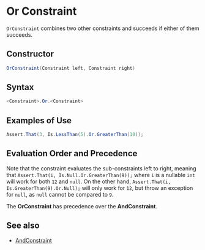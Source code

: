# Or Constraint

`OrConstraint` combines two other constraints and succeeds if either of them succeeds.

## Constructor

```csharp
OrConstraint(Constraint left, Constraint right)
```

## Syntax

```csharp
<Constraint>.Or.<Constraint>
```

## Examples of Use

```csharp
Assert.That(3, Is.LessThan(5).Or.GreaterThan(10));
```

## Evaluation Order and Precedence

Note that the constraint evaluates the sub-constraints left to right, meaning that `Assert.That(i, Is.Null.Or.GreaterThan(9));` where `i` is a nullable `int` will work for both `12` and `null`. On the other hand,
`Assert.That(i, Is.GreaterThan(9).Or.Null);` will only work for `12`, but throw an exception for `null`, as `null` cannot be compared to `9`.

The **OrConstraint** has precedence over the **AndConstraint**.

## See also

* [AndConstraint](AndConstraint.md)
